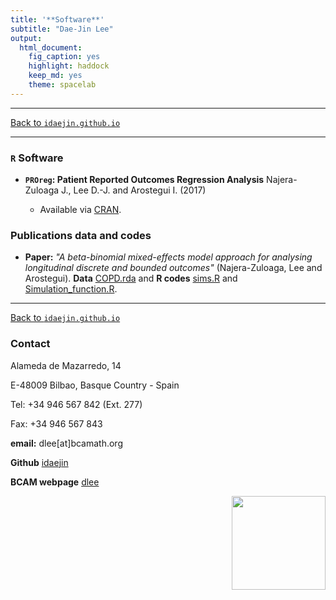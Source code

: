 ```yaml
---
title: '**Software**'
subtitle: "Dae-Jin Lee"
output:
  html_document:
    fig_caption: yes
    highlight: haddock
    keep_md: yes
    theme: spacelab
---
```


----------------------------

[Back to `idaejin.github.io`](http://idaejin.github.io/)

----------------------------

### `R` Software

* **`PROreg`: Patient Reported Outcomes Regression Analysis** Najera-Zuloaga J., Lee D.-J. and Arostegui I. (2017)

    + Available via [CRAN](https://cran.r-project.org/web/packages/PROreg/index.html).


### Publications data and codes

*  **Paper:** *"A beta-binomial mixed-effects model approach for analysing longitudinal discrete and bounded outcomes"* (Najera-Zuloaga, Lee and Arostegui). **Data** [COPD.rda](http://idaejin.github.io/software/COPD.rda) and **R codes** [sims.R](http://idaejin.github.io/software/sims.R) and [Simulation_function.R](http://idaejin.github.io/software/Simulation_function.R).




------------------------------------      
[Back to `idaejin.github.io`](http://idaejin.github.io/)

### Contact

Alameda de Mazarredo, 14

E-48009 Bilbao, Basque Country - Spain

Tel: +34 946 567 842 (Ext. 277)

Fax: +34 946 567 843

**email:** dlee[at]bcamath.org

**Github** [idaejin](https://github.com/idaejin/)

**BCAM webpage** [dlee](http://www.bcamath.org/en/people/dlee)

<img src="http://www.bcamath.org/public_images/logo_bcam.jpg" style="width: 150px;" align="right">
